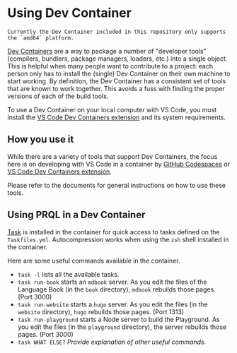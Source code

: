 # Using Dev Container

```admonish note
Currently the Dev Container included in this repository only supports the `amd64` platform.
```

[Dev Containers](https://containers.dev/) are a way to package a number of
"developer tools" (compilers, bundlers, package managers, loaders, etc.) into a
single object. This is helpful when many people want to contribute to a project:
each person only has to install the (single) Dev Container on their own machine
to start working. By definition, the Dev Container has a consistent set of tools
that are known to work together. This avoids a fuss with finding the proper
versions of each of the build tools.

To use a Dev Container on your local computer with VS Code, you must install the
[VS Code Dev Containers extension](https://marketplace.visualstudio.com/items?itemName=ms-vscode-remote.remote-containers)
and its system requirements.

## How you use it

While there are a variety of tools that support Dev Containers, the focus here
is on developing with VS Code in a container by
[GitHub Codespaces](https://docs.github.com/en/codespaces/overview) or
[VS Code Dev Containers extension](https://marketplace.visualstudio.com/items?itemName=ms-vscode-remote.remote-containers).

Please refer to the documents for general instructions on how to use these
tools.

## Using PRQL in a Dev Container

[Task](https://taskfile.dev/) is installed in the container for quick access to
tasks defined on the `Taskfiles.yml`. Autocompression works when using the `zsh`
shell installed in the container.

Here are some useful commands available in the container.

- `task -l` lists all the available tasks.
- `task run-book` starts an `mdbook` server. As you edit the files of the
  Language Book (in the `book` directory), `mdbook` rebuilds those pages.
  (Port 3000)
- `task run-website` starts a `hugo` server. As you edit the files (in the
  `website` directory), `hugo` rebuilds those pages. (Port 1313)
- `task run-playground` starts a Node server to build the Playground. As you
  edit the files (in the `playground` directory), the server rebuilds those
  pages. (Port 3000)
- `task WHAT ELSE?` _Provide explanation of other useful commands._
